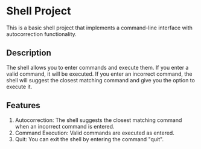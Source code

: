 # Shell Project
  This is a basic shell project that implements a command-line interface with autocorrection functionality.

## Description
   The shell allows you to enter commands and execute them. If you enter a valid command, it will be executed. If you enter an incorrect command, the shell will suggest the closest matching command and give you the option to execute it.

## Features
1. Autocorrection: The shell suggests the closest matching command when an incorrect command is entered.
2. Command Execution: Valid commands are executed as entered.  
3. Quit: You can exit the shell by entering the command "quit".